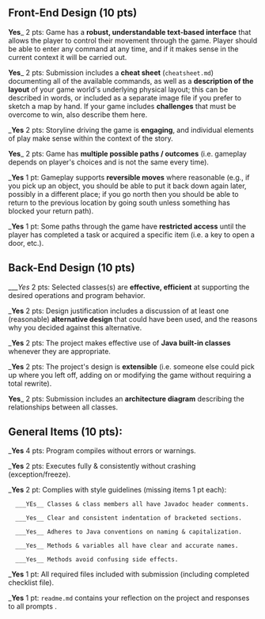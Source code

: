 ## Front-End Design (10 pts)

__Yes___ 2 pts: Game has a **robust, understandable text-based interface** that allows the player to control their movement through the game.  Player should be able to enter any command at any time, and if it makes sense in the current context it will be carried out.

__Yes___ 2 pts: Submission includes a **cheat sheet** (`cheatsheet.md`) documenting all of the available commands, as well as a **description of the layout** of your game world's underlying physical layout; this can be described in words, or included as a separate image file if you prefer to sketch a map by hand.  If your game includes **challenges** that must be overcome to win, also describe them here.

___Yes__ 2 pts: Storyline driving the game is **engaging**, and individual elements of play make sense within the context of the story.

__Yes___ 2 pts: Game has **multiple possible paths / outcomes** (i.e. gameplay depends on player's choices and is not the same every time).

___Yes__ 1 pt: Gameplay supports **reversible moves** where reasonable (e.g., if you pick up an object, you should be able to put it back down again later, possibly in a different place; if you go north then you should be able to return to the previous location by going south unless something has blocked your return path).

___Yes__ 1 pt: Some paths through the game have **restricted access** until the player has completed a task or acquired a specific item (i.e. a key to open a door, etc.).


## Back-End Design (10 pts)

____Yes_ 2 pts: Selected classes(s) are **effective, efficient** at supporting the desired operations and program behavior.

___Yes__ 2 pts: Design justification includes a discussion of at least one (reasonable) **alternative design** that could have been used, and the reasons why you decided against this alternative.

___Yes__ 2 pts: The project makes effective use of **Java built-in classes** whenever they are appropriate.

___Yes__ 2 pts: The project's design is **extensible** (i.e. someone else could pick up where you left off, adding on or modifying the game without requiring a total rewrite).

__Yes___ 2 pts: Submission includes an **architecture diagram** describing the relationships between all classes.


## General Items (10 pts):
___Yes__ 4 pts: Program compiles without errors or warnings.

___Yes__ 2 pts: Executes fully & consistently without crashing (exception/freeze).

___Yes__ 2 pt: Complies with style guidelines (missing items 1 pt each):

      ___YEs__ Classes & class members all have Javadoc header comments.

      ___Yes__ Clear and consistent indentation of bracketed sections.

      ___Yes__ Adheres to Java conventions on naming & capitalization.

      ___Yes__ Methods & variables all have clear and accurate names.

      ___Yes__ Methods avoid confusing side effects.

___Yes__ 1 pt: All required files included with submission (including completed checklist file).

___Yes__ 1 pt: `readme.md` contains your reflection on the project and responses to all prompts .

